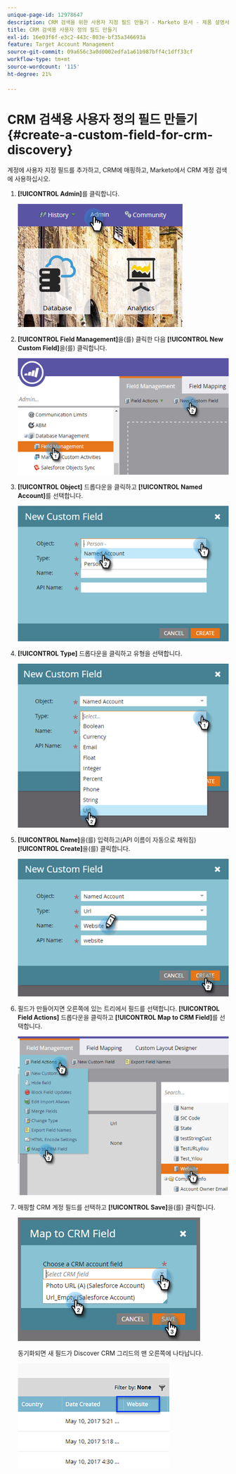 ```yaml
---
unique-page-id: 12978647
description: CRM 검색을 위한 사용자 지정 필드 만들기 - Marketo 문서 - 제품 설명서
title: CRM 검색용 사용자 정의 필드 만들기
exl-id: 16e03f6f-e3c2-443c-803e-bf35a346693a
feature: Target Account Management
source-git-commit: 09a656c3a0d0002edfa1a61b987bff4c1dff33cf
workflow-type: tm+mt
source-wordcount: '115'
ht-degree: 21%

---
```


# CRM 검색용 사용자 정의 필드 만들기 {#create-a-custom-field-for-crm-discovery}

계정에 사용자 지정 필드를 추가하고, CRM에 매핑하고, Marketo에서 CRM 계정 검색에 사용하십시오.

1. **[!UICONTROL Admin]**&#x200B;를 클릭합니다.

   ![](assets/admin.png)

1. **[!UICONTROL Field Management]**&#x200B;을(를) 클릭한 다음 **[!UICONTROL New Custom Field]**&#x200B;을(를) 클릭합니다.

   ![](assets/two-4.png)

1. **[!UICONTROL Object]** 드롭다운을 클릭하고 **[!UICONTROL Named Account]**&#x200B;를 선택합니다.

   ![](assets/three-3.png)

1. **[!UICONTROL Type]** 드롭다운을 클릭하고 유형을 선택합니다.

   ![](assets/four-3.png)

1. **[!UICONTROL Name]**&#x200B;을(를) 입력하고(API 이름이 자동으로 채워짐) **[!UICONTROL Create]**&#x200B;을(를) 클릭합니다.

   ![](assets/five-3.png)

1. 필드가 만들어지면 오른쪽에 있는 트리에서 필드를 선택합니다. **[!UICONTROL Field Actions]** 드롭다운을 클릭하고 **[!UICONTROL Map to CRM Field]**&#x200B;를 선택합니다.

   ![](assets/six-2.png)

1. 매핑할 CRM 계정 필드를 선택하고 **[!UICONTROL Save]**&#x200B;을(를) 클릭합니다.

   ![](assets/seven-1.png)

   동기화되면 새 필드가 Discover CRM 그리드의 맨 오른쪽에 나타납니다.

   ![](assets/eight.png)
